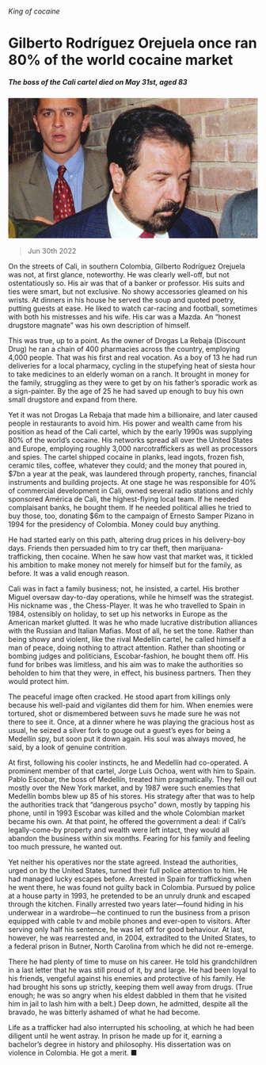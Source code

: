 ###### King of cocaine

# Gilberto Rodríguez Orejuela once ran 80% of the world cocaine market 

##### The boss of the Cali cartel died on May 31st, aged 83 

![image](images/20220702_OBP001.jpg) 

> Jun 30th 2022 

On the streets of Cali, in southern Colombia, Gilberto Rodríguez Orejuela was not, at first glance, noteworthy. He was clearly well-off, but not ostentatiously so. His air was that of a banker or professor. His suits and ties were smart, but not exclusive. No showy accessories gleamed on his wrists. At dinners in his house he served the soup and quoted poetry, putting guests at ease. He liked to watch car-racing and football, sometimes with both his mistresses and his wife. His car was a Mazda. An “honest drugstore magnate” was his own description of himself. 

This was true, up to a point. As the owner of Drogas La Rebaja (Discount Drug) he ran a chain of 400 pharmacies across the country, employing 4,000 people. That was his first and real vocation. As a boy of 13 he had run deliveries for a local pharmacy, cycling in the stupefying heat of siesta hour to take medicines to an elderly woman on a ranch. It brought in money for the family, struggling as they were to get by on his father’s sporadic work as a sign-painter. By the age of 25 he had saved up enough to buy his own small drugstore and expand from there. 

Yet it was not Drogas La Rebaja that made him a billionaire, and later caused people in restaurants to avoid him. His power and wealth came from his position as head of the Cali cartel, which by the early 1990s was supplying 80% of the world’s cocaine. His networks spread all over the United States and Europe, employing roughly 3,000 narcotraffickers as well as processors and spies. The cartel shipped cocaine in planks, lead ingots, frozen fish, ceramic tiles, coffee, whatever they could; and the money that poured in, $7bn a year at the peak, was laundered through property, ranches, financial instruments and building projects. At one stage he was responsible for 40% of commercial development in Cali, owned several radio stations and richly sponsored América de Cali, the highest-flying local team. If he needed complaisant banks, he bought them. If he needed political allies he tried to buy those, too, donating $6m to the campaign of Ernesto Samper Pizano in 1994 for the presidency of Colombia. Money could buy anything. 

He had started early on this path, altering drug prices in his delivery-boy days. Friends then persuaded him to try car theft, then marijuana-trafficking, then cocaine. When he saw how vast that market was, it tickled his ambition to make money not merely for himself but for the family, as before. It was a valid enough reason. 

Cali was in fact a family business; not, he insisted, a cartel. His brother Miguel oversaw day-to-day operations, while he himself was the strategist. His nickname was , the Chess-Player. It was he who travelled to Spain in 1984, ostensibly on holiday, to set up his networks in Europe as the American market glutted. It was he who made lucrative distribution alliances with the Russian and Italian Mafias. Most of all, he set the tone. Rather than being showy and violent, like the rival Medellín cartel, he called himself a man of peace, doing nothing to attract attention. Rather than shooting or bombing judges and politicians, Escobar-fashion, he bought them off. His fund for bribes was limitless, and his aim was to make the authorities so beholden to him that they were, in effect, his business partners. Then they would protect him. 

The peaceful image often cracked. He stood apart from killings only because his well-paid and vigilantes did them for him. When enemies were tortured, shot or dismembered between suvs he made sure he was not there to see it. Once, at a dinner where he was playing the gracious host as usual, he seized a silver fork to gouge out a guest’s eyes for being a Medellín spy, but soon put it down again. His soul was always moved, he said, by a look of genuine contrition. 

At first, following his cooler instincts, he and Medellín had co-operated. A prominent member of that cartel, Jorge Luis Ochoa, went with him to Spain. Pablo Escobar, the boss of Medellín, treated him pragmatically. They fell out mostly over the New York market, and by 1987 were such enemies that Medellín bombs blew up 85 of his stores. His strategy after that was to help the authorities track that “dangerous psycho” down, mostly by tapping his phone, until in 1993 Escobar was killed and the whole Colombian market became his own. At that point, he offered the government a deal: if Cali’s legally-come-by property and wealth were left intact, they would all abandon the business within six months. Fearing for his family and feeling too much pressure, he wanted out. 

Yet neither his operatives nor the state agreed. Instead the authorities, urged on by the United States, turned their full police attention to him. He had managed lucky escapes before. Arrested in Spain for trafficking when he went there, he was found not guilty back in Colombia. Pursued by police at a house party in 1993, he pretended to be an unruly drunk and escaped through the kitchen. Finally arrested two years later—found hiding in his underwear in a wardrobe—he continued to run the business from a prison equipped with cable tv and mobile phones and ever-open to visitors. After serving only half his sentence, he was let off for good behaviour. At last, however, he was rearrested and, in 2004, extradited to the United States, to a federal prison in Butner, North Carolina from which he did not re-emerge. 

There he had plenty of time to muse on his career. He told his grandchildren in a last letter that he was still proud of it, by and large. He had been loyal to his friends, vengeful against his enemies and protective of his family. He had brought his sons up strictly, keeping them well away from drugs. (True enough; he was so angry when his eldest dabbled in them that he visited him in jail to lash him with a belt.) Deep down, he admitted, despite all the bravado, he was bitterly ashamed of what he had become. 

Life as a trafficker had also interrupted his schooling, at which he had been diligent until he went astray. In prison he made up for it, earning a bachelor’s degree in history and philosophy. His dissertation was on violence in Colombia. He got a merit. ■

